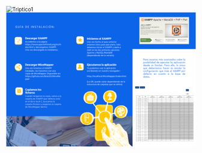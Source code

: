 ![Triptico1](./imagenes/MiceMapper_Triptico1.png)
![Triptico2](./imagenes/MiceMapper_Triptico2.png)
